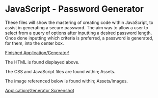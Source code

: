 # JavaScript - Password Generator

These files will show the mastering of creating code within JavaScript, to assist in generating a secure password. The aim was to allow a user to select from a query of options after inputting a desired password length. Once done inputting which criteria is preferred, a password is generated, for them, into the center box.

[Finished Application/Generator!]()

The HTML is found displayed above.

The CSS and JavaScript files are found within; Assets.

The image referenced below is found within; Assets/Images.

[Application/Generator Screenshot](Assets/images/03-javascript-homework-demo.png)